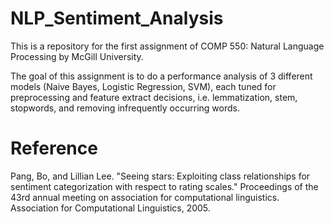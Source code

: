 # NLP_Sentiment_Analysis
This is a repository for the first assignment of COMP 550: Natural Language Processing by McGill University.

The goal of this assignment is to do a performance analysis of 3 different models (Naive Bayes, Logistic Regression, SVM), each tuned for preprocessing and feature extract decisions, i.e. lemmatization, stem, stopwords, and removing infrequently occurring words. 

# Reference
Pang, Bo, and Lillian Lee. "Seeing stars: Exploiting class relationships for sentiment categorization with respect to rating scales." Proceedings of the 43rd annual meeting on association for computational linguistics. Association for Computational Linguistics, 2005.
